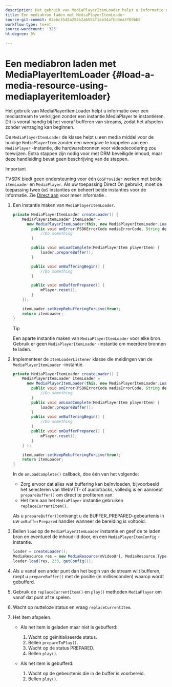 ```yaml
---
description: Het gebruik van MediaPlayerItemLoader helpt u informatie over een mediastream te verkrijgen zonder een instantie MediaPlayer te instantiëren. Dit is vooral handig bij het vooraf bufferen van streams, zodat het afspelen zonder vertraging kan beginnen.
title: Een mediabron laden met MediaPlayerItemLoader
source-git-commit: 02ebc3548a254b2a6554f1ab34afbb3ea5f09bb8
workflow-type: tm+mt
source-wordcount: '325'
ht-degree: 0%

---
```


# Een mediabron laden met MediaPlayerItemLoader {#load-a-media-resource-using-mediaplayeritemloader}

Het gebruik van MediaPlayerItemLoader helpt u informatie over een mediastream te verkrijgen zonder een instantie MediaPlayer te instantiëren. Dit is vooral handig bij het vooraf bufferen van streams, zodat het afspelen zonder vertraging kan beginnen.

De `MediaPlayerItemLoader` de klasse helpt u een media middel voor de huidige `MediaPlayerItem` zonder een weergave te koppelen aan een `MediaPlayer` -instantie, die hardwarebronnen voor videodecodering zou toewijzen. Extra stappen zijn nodig voor met DRM beveiligde inhoud, maar deze handleiding bevat geen beschrijving van de stappen.

>[!IMPORTANT]
>
>TVSDK biedt geen ondersteuning voor één `QoSProvider` werken met beide `itemLoader` en `MediaPlayer`. Als uw toepassing Direct On gebruikt, moet de toepassing twee `QoS` instanties en beheert beide instanties voor de informatie. Zie [Direct aan](../../android-3x-content-playback-options-android2/buffering-configuration/android-3x-instant-on.md) voor meer informatie .

1. Een instantie maken van `MediaPlayerItemLoader`.

   ```java
   private MediaPlayerItemLoader createLoader() { 
       MediaPlayerItemLoader itemLoader =   
         new MediaPlayerItemLoader(this, new MediaPlayerItemLoader.LoaderListener() { 
           public void onError(PSDKErrorCode mediaErrorCode, String description) { 
               //Do something 
           } 
   
           public void onLoadComplete(MediaPlayerItem playerItem) { 
               loader.prepareBuffer(); 
           } 
   
           public void onBufferingBegin() { 
               //Do something 
           } 
   
           public void onBufferPrepared() { 
               mPlayer.reset(); 
           }  
       }); 
   
       itemLoader.setKeepRebufferingForLive(true); 
       return itemLoader; 
   } 
   ```

   >[!TIP]
   >
   >Een aparte instantie maken van `MediaPlayerItemLoader` voor elke bron. Gebruik er geen `MediaPlayerItemLoader` -instantie om meerdere bronnen te laden.

1. Implementeer de `ItemLoaderListener` klasse die meldingen van de `MediaPlayerItemLoader` -instantie.

   ```java
   private MediaPlayerItemLoader createLoader() { 
       MediaPlayerItemLoader itemLoader =   
         new MediaPlayerItemLoader(this, new MediaPlayerItemLoader.LoaderListener() { 
           public void onError(PSDKErrorCode mediaErrorCode, String description) { 
               //Do something 
           } 
           public void onLoadComplete(MediaPlayerItem playerItem) { 
               loader.prepareBuffer(); 
           } 
           public void onBufferingBegin() { 
               //Do something 
           } 
           public void onBufferPrepared() { 
               mPlayer.reset(); 
           }  
       } ); 
   
       itemLoader.setKeepRebufferingForLive(true); 
       return itemLoader; 
   }
   ```

   In de `onLoadComplete()` callback, doe één van het volgende:

   * Zorg ervoor dat alles wat buffering kan beïnvloeden, bijvoorbeeld het selecteren van WebVTT- of audiotracks, volledig is en aanroept `prepareBuffer()` om direct te profiteren van.
   * Het item aan het `MediaPlayer` instantie gebruiken `replaceCurrentItem()`.

   Als u `prepareBuffer()`ontvangt u de BUFFER_PREPARED-gebeurtenis in uw `onBufferPrepared` handler wanneer de bereiding is voltooid.
1. Bellen `load` op de `MediaPlayerItemLoader` instantie en geef de te laden bron en eventueel de inhoud-id door, en een `MediaPlayerItemConfig` -instantie.

   ```java
   loader = createLoader(); 
   MediaResource res = new MediaResource(mVideoUrl, MediaResource.Type.HLS, metadata); 
   loader.load(res, 233, getConfig());
   ```

1. Als u vanaf een ander punt dan het begin van de stream wilt bufferen, roept u `prepareBuffer()` met de positie (in milliseconden) waarop wordt gebufferd.
1. Gebruik de `replaceCurrentItem()` en `play()` methoden `MediaPlayer` om vanaf dat punt af te spelen.
1. Wacht op nutteloze status en vraag `replaceCurrentItem`.
1. Het item afspelen.

   * Als het item is geladen maar niet is gebufferd:

      1. Wacht op geïnitialiseerde status.
      1. Bellen `prepareToPlay()`.
      1. Wacht op de status PREPARED.
      1. Bellen `play()`.

   * Als het item is gebufferd:

      1. Wacht op de gebeurtenis die in de buffer is voorbereid.
      1. Bellen `play()`.
